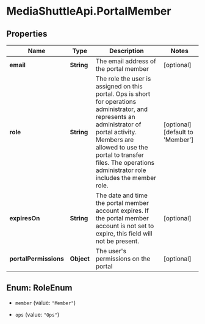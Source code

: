 # MediaShuttleApi.PortalMember

## Properties
Name | Type | Description | Notes
------------ | ------------- | ------------- | -------------
**email** | **String** | The email address of the portal member | [optional] 
**role** | **String** | The role the user is assigned on this portal. Ops is short for operations administrator, and represents an administrator of portal activity. Members are allowed to use the portal to transfer files. The operations administrator role includes the member role. | [optional] [default to 'Member']
**expiresOn** | **String** | The date and time the portal member account expires. If the portal member account is not set to expire, this field will not be present. | [optional] 
**portalPermissions** | **Object** | The user's permissions on the portal | [optional] 


<a name="RoleEnum"></a>
## Enum: RoleEnum


* `member` (value: `"Member"`)

* `ops` (value: `"Ops"`)




